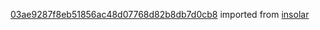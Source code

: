 [03ae9287f8eb51856ac48d07768d82b8db7d0cb8](https://github.com/insolar/insolar/commit/03ae9287f8eb51856ac48d07768d82b8db7d0cb8) imported from [insolar](https://github.com/insolar/insolar)

